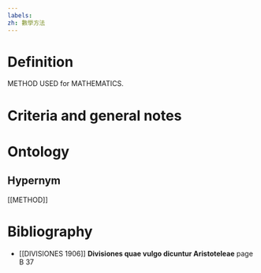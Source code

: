 ```yaml
---
labels: 
zh: 數學方法
---
```


# Definition
METHOD USED for MATHEMATICS.
# Criteria and general notes
# Ontology

## Hypernym
[[METHOD]]
# Bibliography
- [[DIVISIONES 1906]]
**Divisiones quae vulgo dicuntur Aristoteleae** page B 37
